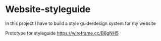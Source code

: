 # Website-styleguide
In this project I have to build a style guide/design system for my website

Prototype for styleguide https://wireframe.cc/B6gNH5
